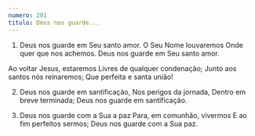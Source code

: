 ```yaml
---
numero: 201
titulo: Deus nos guarde...
---
```

1. Deus nos guarde em Seu santo amor.
O Seu Nome louvaremos
Onde quer que nos achemos.
Deus nos guarde em Seu santo amor.

Ao voltar Jesus, estaremos
Livres de qualquer condenação;
Junto aos santos nós reinaremos;
Que perfeita e santa união!

2. Deus nos guarde em santificação,
Nos perigos da jornada,
Dentro em breve terminada;
Deus nos guarde em santificação.

3. Deus nos guarde com a Sua a paz
Para, em comunhão, vivermos
E ao fim perfeitos sermos;
Deus nos guarde com a Sua paz.
